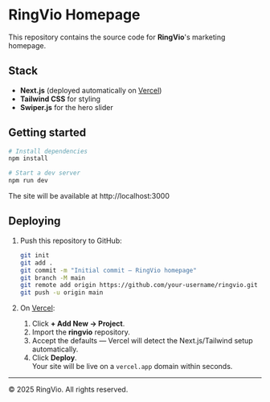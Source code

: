 # RingVio Homepage

This repository contains the source code for **RingVio**'s marketing homepage.

## Stack

- **Next.js** (deployed automatically on [Vercel](https://vercel.com))
- **Tailwind CSS** for styling
- **Swiper.js** for the hero slider

## Getting started

```bash
# Install dependencies
npm install

# Start a dev server
npm run dev
```

The site will be available at http://localhost:3000

## Deploying

1. Push this repository to GitHub:
   ```bash
   git init
   git add .
   git commit -m "Initial commit – RingVio homepage"
   git branch -M main
   git remote add origin https://github.com/your‑username/ringvio.git
   git push -u origin main
   ```

2. On [Vercel](https://vercel.com):
   1. Click **+ Add New → Project**.
   2. Import the **ringvio** repository.
   3. Accept the defaults — Vercel will detect the Next.js/Tailwind setup automatically.
   4. Click **Deploy**.  
      Your site will be live on a `vercel.app` domain within seconds.

---

© 2025 RingVio. All rights reserved.
